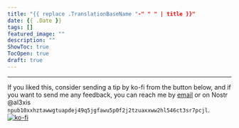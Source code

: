 ```yaml
---
title: "{{ replace .TranslationBaseName "-" " " | title }}"
date: {{ .Date }}
tags: []
featured_image: ""
description: ""
ShowToc: true
TocOpen: true
draft: true
---
```



---
If you liked this, consider sending a tip by ko-fi from the button below, and if you want to send me any feedback, you can reach me by [email](mailto:emailme@al3xis.xyz) or on Nostr @al3xis `npub10xxhztawwgtuapdej49q5jgfawu5p0f2j2tzuaxxww2hl546ct3sr7pcjl`.
[![ko-fi](https://ko-fi.com/img/githubbutton_sm.svg)](https://ko-fi.com/V7V1CFV13)
